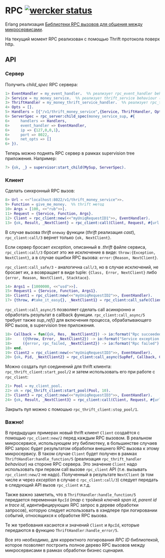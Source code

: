 RPC [![wercker status](https://app.wercker.com/status/16ae0cdda280aed795f28131edefa41f/s "wercker status")](https://app.wercker.com/project/bykey/16ae0cdda280aed795f28131edefa41f)
======

Erlang реализация [Библиотеки RPC вызовов для общения между микросервисами](http://52.29.202.218/scrapyard/rpc-lib).

На текущий момент RPC реализован с помощью Thrift протокола поверх http.

## API

### Сервер

Получить _child_spec_ RPC сервера:

```erlang
1> EventHandler = my_event_handler.  %% реализует rpc_event_handler behaviour
2> Service = my_money_service.  %% реализует thrift_service behaviour (генерируется из .thrift файла)
3> ThriftHandler = my_money_thrift_service_handler.  %% реализует rpc_thrift_handler behaviour
4> Opts = [].
5> Handlers = [{"/v1/thrift_money_service",{Service, ThriftHandler, Opts}}].
6> ServerSpec = rpc_server:child_spec(money_service_sup, #{
6>     handlers => Handlers,
6>     event_handler => EventHandler,
6>     ip => {127,0,0,1},
6>     port => 8022,
6>     net_opts => []
6> }).
```

Теперь можно поднять RPC сервер в рамках supervision tree приложения. Например:

```erlang
7> {ok, _} = supervisor:start_child(MySup, ServerSpec).
```

### Клиент

Сделать синхронный RPC вызов:

```erlang
8> Url = <<"localhost:8022/v1/thrift_money_service">>.
9> Function = give_me_money.  %% thrift метод
10> Args = [100, <<"rub">>].
11> Request = {Service, Function, Args}.
12> Client = rpc_client:new(<<"myUniqRequestID1">>, EventHandler).
13> {ok, Result, _NextClient} = rpc_client:call(Client, Request, #{url => Url}).
```

В случае вызова _thrift_ `oneway` функции (_thrift_ реализация _cast_), `rpc_client:call/3` вернет только `{ok, NextClient}`.

Если сервер бросает _exception_, описанный в _.thrift_ файле сервиса, `rpc_client:call/3` бросит это же исключение в виде: `throw:{Exception, NextClient}`, а в случае ошибки RPC вызова: `error:{Reason, NextClient}`.

`rpc_client:call_safe/3` - аналогична `call/3`, но в случае исключений, не бросает их, а возвращает в виде tuple: `{Class, Error, NextClient}` либо `{error, Reason, NextClient, Stacktace}`.

```erlang
14> Args1 = [1000000, <<"usd">>].
15> Request1 = {Service, Function, Args1}.
16> Client1 = rpc_client:new(<<"myUniqRequestID2">>, EventHandler).
17> {throw, #take_it_easy{}, _NextClient1} = rpc_client:call_safe(Client1, Request1, #{url => Url}).
```

`rpc_client:call_async/5` позволяет сделать call асинхронно и обработать результат в callback функции. `rpc_client:call_async/5` требует также _sup_ref()_ для включения процесса, обрабатывающего RPC вызов, в supervision tree приложения.

```erlang
18> Callback = fun({ok, Res, _NextClient2}) -> io:format("Rpc succeeded: ~p~n", [Res]);
18>     ({throw, Error, _NextClient2}) -> io:format("Service exception: ~p~n", [Error]);
18>     ({error, rpc_failed, _NextClient2}) -> io:format("Rpc failed")
18> end.
19> Client2 = rpc_client:new(<<"myUniqRequestID3">>, EventHandler).
20> {ok, Pid, _NextClient2} = rpc_client:call_async(SupRef, Callback, Client2, Request, #{url => Url}).
```

Можно создать пул соединений для thrift клиента: `rpc_thrift_client:start_pool/2` и затем использовать его при работе с `rpc_client`:

```erlang
21> Pool = my_client_pool.
22> ok = rpc_thrift_client:start_pool(Pool, 10).
23> Client3 = rpc_client:new(<<"myUniqRequestID3">>, EventHandler).
24> {ok, Result, _NextClient3} = rpc_client:call(Client, Request, #{url => Url, pool => Pool}).
```

Закрыть пул можно с помошью `rpc_thrift_client:stop_pool/1`.

### Важно!

В предыдущих примерах новый thrift клиент `Client` создаётся с помощью `rpc_client:new/2` перед каждым RPC вызовом. В реальном микросервисе, использующем эту библиотеку, в большинстве случаев RPC запрос будет результатом обработки внешнего RPC вызова к этому микросервису. В таком случае `Client` будет получен в рамках `ThriftHandler:handle_function/5` (реализация `rpc_thrift_handler` _behaviour_) на стороне RPC сервера. Это значение `Client` надо использовать при первом call вызове `rpc_client` API (т.е. вызывать `rpc_client:new/2` не надо). Полученный в результате `NextClient` (в том числе и через _exception_ в случае с `rpc_client:call/3`) следует передать в следующий API вызов `rpc_client` и.т.д.

Также важно заметить, что в `ThriftHandler:handle_function/5` передается переменная `RpcId` (_map_ с тройкой ключей _span id_, _parent id_ и _trace id_, идентифицирующих RPC запрос в дереве обработки запросов), которую следует использовать в хэндлере при логировании событий, относящихся к обработке RPC вызова.

Те же требования касаются и значений `Client` и `RpcId`, которые передаются в функцию `ThriftHandler:handle_error/5`.

Все это необходимо, для корректного логирования _RPC ID_ библиотекой, которое позволяет построить полное дерево RPC вызовов между микросервисами в рамках обработки бизнес сценария.

